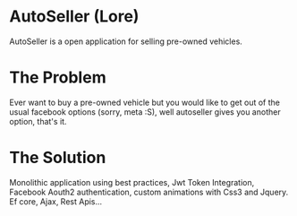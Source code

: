 # AutoSeller (Lore)
AutoSeller is a open application for selling pre-owned vehicles.

# The Problem
Ever want to buy a pre-owned vehicle but you would like to get out of the usual facebook options (sorry, meta :S), 
well autoseller gives you another option, that's it.

# The Solution
Monolithic application using best practices, Jwt Token Integration, Facebook Aouth2 authentication, 
custom animations with Css3 and Jquery.
Ef core, Ajax, Rest Apis...
